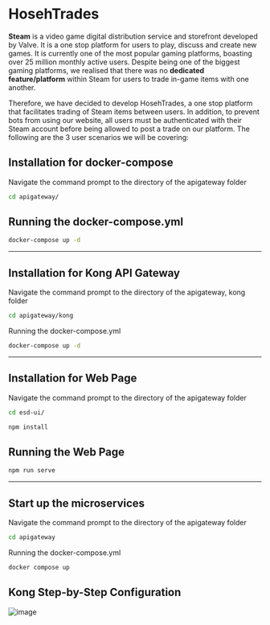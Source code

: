 # HosehTrades


**Steam** is a video game digital distribution service and storefront developed by Valve. It is a one stop platform for users to play, discuss and create new games. It is currently one of the most popular gaming platforms, boasting over 25 million monthly active users. Despite being one of the biggest gaming platforms, we realised that there was no **dedicated feature/platform** within Steam for users to trade in-game items with one another.

Therefore, we have decided to develop HosehTrades, a one stop platform that facilitates trading of Steam items between users. In addition, to prevent bots from using our website, all users must be authenticated with their Steam account before being allowed to post a trade on our platform. The following are the 3 user scenarios we will be covering:



## Installation for docker-compose

Navigate the command prompt to the directory of the apigateway folder

```bash
cd apigateway/ 
```

## Running the docker-compose.yml 

```bash
docker-compose up -d
```

****

## Installation for Kong API Gateway

Navigate the command prompt to the directory of the apigateway, kong folder

```bash
cd apigateway/kong
```

Running the docker-compose.yml
```bash
docker-compose up -d
```

****

## Installation for Web Page

Navigate the command prompt to the directory of the apigateway folder

```bash
cd esd-ui/
```

```bash
npm install
```

## Running the Web Page

```bash
npm run serve
```

****

## Start up the microservices 
Navigate the command prompt to the directory of the apigateway folder

```bash
cd apigateway
```
Running the docker-compose.yml
```bash
docker compose up
```


## Kong Step-by-Step Configuration 

![image](https://user-images.githubusercontent.com/89075648/161684307-e78aafec-f58f-4751-a11d-040ee118a434.png)

